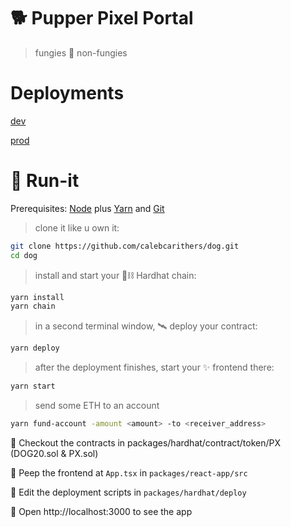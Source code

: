 
# 🐕 Pupper Pixel Portal

> fungies 🤝 non-fungies

# Deployments
[dev](https://squeamish-side.surge.sh/) 

[prod](https://pixels.thedao.ge/)

# 🏃️ Run-it
Prerequisites: [Node](https://nodejs.org/en/download/) plus [Yarn](https://classic.yarnpkg.com/en/docs/install/) and [Git](https://git-scm.com/downloads)

> clone it like u own it:

```bash
git clone https://github.com/calebcarithers/dog.git
cd dog
```

> install and start your 👷⛓‍ Hardhat chain:

```bash
yarn install
yarn chain
```
> in a second terminal window, 🛰 deploy your contract:

```bash
yarn deploy
```

> after the deployment finishes, start your ✨ frontend there:

```bash
yarn start
```

> send some ETH to an account
```bash
yarn fund-account -amount <amount> -to <receiver_address>
```

🔏 Checkout the contracts in packages/hardhat/contract/token/PX (DOG20.sol & PX.sol)

📝 Peep the frontend at `App.tsx` in `packages/react-app/src`

💼 Edit the deployment scripts in `packages/hardhat/deploy`

📱 Open http://localhost:3000 to see the app

